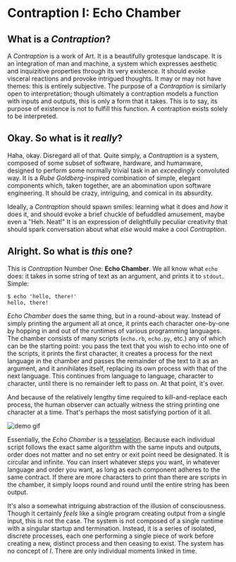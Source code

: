 Contraption I: Echo Chamber
===========================

What is a _Contraption_?
------------------------

A _Contraption_ is a work of Art. It is a beautifully grotesque landscape. It is an integration of man and machine, a system which expresses aesthetic and inquizitive properties through its very existence. It should evoke visceral reactions and provoke intrigued thoughts. It may or may not have themes: this is entirely subjective. The purpose of a _Contraption_ is similarly open to interpretation; though ultimately a contraption models a function with inputs and outputs, this is only a form that it takes. This is to say, its purpose of existence is not to fulfill this function. A contraption exists solely to be interpreted.

Okay. So what is it _really_?
-----------------------------

Haha, okay. Disregard all of that. Quite simply, a _Contraption_ is a system, composed of some subset of software, hardware, and humanware, designed to perform some normally trivial task in an _exceedingly_ convoluted way. It is a _Rube Goldberg_-inspired combination of simple, elegant components which, taken together, are an abomination upon software engineering. It should be crazy, intriguing, and comical in its absurdity.

Ideally, a _Contraption_ should spawn smiles: learning what it does and _how_ it does it, and  should evoke a brief chuckle of befuddled amusement, maybe even a "Heh. Neat!" It is an expression of delightfully peculiar creativity that should spark conversation about what _else_ would make a cool _Contraption_. 

Alright. So what is _this_ one?
-------------------------------

This is _Contraption_ Number One: __Echo Chamber__. We all know what `echo` does: it takes in some string of text as an argument, and prints it to `stdout`. Simple:

```
$ echo 'hello, there!'
hello, there!
```

_Echo Chamber_ does the same thing, but in a round-about way. Instead of simply printing the argument all at once, it prints each character one-by-one by hopping in and out of the runtimes of various programming languages. The chamber consists of many scripts (`echo.rb`, `echo.py`, etc.) any of which can be the starting point: you pass the text that you wish to echo into one of the scripts, it prints the first character, it creates a process for the next language in the chamber and passes the remainder of the text to it as an argument, and it annihilates itself, replacing its own process with that of the next language. This continues from language to language, character to character, until there is no remainder left to pass on. At that point, it's over.

And because of the relatively lengthy time required to kill-and-replace each process, the human observer can actually witness the string printing one character at a time. That's perhaps the most satisfying portion of it all.

![demo gif](https://raw.github.com/jessex/contraption-echo-chamber/master/demo.gif)

Essentially, the _Echo Chamber_ is a [tesselation](http://en.wikipedia.org/wiki/Tesselation). Because each individual script follows the exact same algorithm with the same inputs and outputs, order does not matter and no set entry or exit point need be designated. It is circular and infinite. You can insert whatever steps you want, in whatever language and order you want, as long as each component adheres to the same contract. If there are more characters to print than there are scripts in the chamber, it simply loops round and round until the entire string has been output. 

It's also a somewhat intriguing abstraction of the illusion of consciousness. Though it certainly _feels_ like a single program creating output from a single input, this is not the case. The system is not composed of a single runtime with a singular startup and termination. Instead, it is a series of isolated, discrete processes, each one performing a single piece of work before creating a new, distinct process and then ceasing to exist. The system has no concept of _I_. There are only individual moments linked in time.

